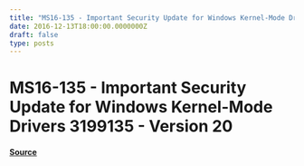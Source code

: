 ```yaml
---
title: "MS16-135 - Important Security Update for Windows Kernel-Mode Drivers 3199135 - Version 20"
date: 2016-12-13T18:00:00.0000000Z
draft: false
type: posts
---
```

# MS16-135 - Important Security Update for Windows Kernel-Mode Drivers 3199135 - Version 20









#### [Source](https://technet.microsoft.com/en-us/library/security/MS16-135)

